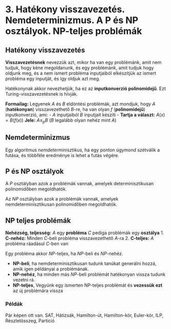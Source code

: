 # 3. Hatékony visszavezetés. Nemdeterminizmus. A P és NP osztályok. NP-teljes problémák

## Hatékony visszavezetés
**Visszavezetésnek** nevezzük azt, mikor ha van egy problémánk, amit nem tudjuk, hogy kéne megoldanunk, és egy problémánk, amit tudjuk hogy oldjunk meg, és a nem ismert probléma inputjaiból
elkészítjük az ismert probléma egy inputját, és így oldjuk azt meg.

Hatékonynak akkor nevezhetjük, ha ez az **inputkonverzió polinomidejű**. Ezt Turing-visszavezetésnek is hívják. 

**Formailag:**
	Legyenek $A$ és $B$ eldöntési problémák, azt mondjuk, hogy $A$ (**hatékonyan**) visszavezethető $B$-re, ha van olyan $f$ (**polinomidejű**) inputkonverzió, ami:
	- $A$ inputjaiból $B$ inputjait készíti
	- **Tartja a választ:** $A(x) = B(f(x))$
**Jele:** $A \le_p B$ ($B$ legalább olyan nehéz mint $A$)

## Nemdeterminizmus

Egy algoritmus *nemdeterminisztikus*, ha egy ponton úgymond szétválik a futása, és többféle eredménye is lehet a futás végére. 

## P és NP osztályok

A *P* osztályban azok a problémák vannak, amelyek determinisztikusan polinomidőben megoldhatók.

Az *NP* osztályban azok a problémák vannak, amelyek nemdeterminisztikusan polinomidőben megoldhatók.


## NP teljes problémák

**Nehézség, teljesség:**
$A$ egy **probléma** $C$ pediga problémák egy **osztálya**
	1. **C-nehéz:** Minden $C$-beli probléma visszavezethető $A$-ra
	2. **C-teljes:** $A$ probléma ráadásul $C$-ben van


Egy probléma akkor *NP*-teljes, ha *NP*-beli és *NP*-nehéz.

- **NP-beli**, ha nemdeterminisztikusan tudunk tanúkat generálni hozzá, amik igen példányai a
problémának.
- **NP-nehéz**, ha minden más *NP*-beli problémát hatékonyan vissza tudunk vezetni rá.
- **NP-teljes**, Vegyünk egy ismerten NP-teljes problémát és **vezessük ezt** az új problémára vissza

### Példák
Pár képen ott van.
SAT, Hátizsák, Hamilton-út, Hamilton-kör, Euler-kör, ILP, Részletösszeg, Partíció
